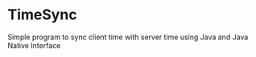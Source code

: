 # TimeSync
Simple program to sync client time with server time using Java and Java Native Interface
